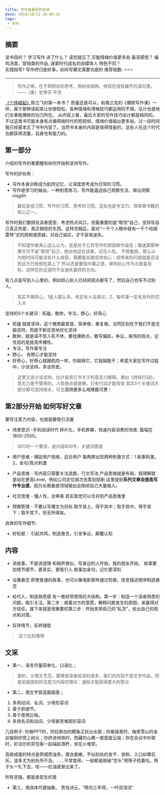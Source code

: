 ```yaml
---
title: 写作是最好的投资
date: 2019/10/13 20:46:25
tags:
 - 写作
---
```


## 摘要
读书目的？ 学习写作 
讲了什么？ 读完就忘了,可能情绪价值更多些
最深感悟？ 偏鸡汤类、营销类的作品, 迷蒙时代成名的自媒体人
特色不同？  
实践指导?  写作终归是好事，如何写爆文需要功底的 
推荐指数:  ⭐️⭐️⭐ ️ 

<!-- more -->
---

> 写作之难，在于把网状的思考，用树状结构，体现在线性展开的语句里。——（美）史蒂芬·平克

[《个体崛起》](../growth/个体崛起.md)陈立飞的第一本书？
质量还是可以，和弗兰克的《爆款写作课》一样，属于那种读起来让你很轻松，各种情绪和滑梯技巧都运用的不错。估计也是他们文章能爆款的功力所在。 从内容上看，最后大家的写作技巧估计都是趋同的。
不过这类书可能本身有点像网络时代的短视频，情绪价值输出更多些。过一段时间我已经基本忘了书中内容了。当然书本身的内容是值得借鉴的，这些人在这个时代也都获得流量，自身也有能力的。

## 第一部分
介绍的写作的重要醒和如何开始和坚持写作。

写作的好处有：
* 写作本身训练成为肌肉记忆，让深度思考成为日常的习惯。
* 写作是学习的输出，一种刻意练习，写作能逼迫自己观察生活，做出洞察insgith

>最后变成习惯，写作的习惯，思考的习惯。这些也是专注力、效率类书籍的核心之一。

写作时我们要顾及读者感受、考虑热点风口，但最重要的是“取悦”自己，坚持写自己真正热爱、真正相信的东西。这样完稿后，面对“一千个人眼中就有一千个哈姆雷特”式的挑剔或质疑，对自己诚实，才不容易迷失。
>不知道作者真心这么认为，还是处于公开写作的原因故作姿态；像迷蒙那种爆文可不是“取悦”自己，绝对地迎合读者，迎合人性。
>不按套路，那么以为短时间可能没有什么收获，需要能长期坚持初心；但带来的问题就是还没到远方已经倒在路上了
>所以还是要找中庸之道，保持初心作为北极星目标，这样在抄近道时不会迷失最终的方向。

有几点是写到人心里的，例如担心别人已经把观点都写了，然后自己也写不过别人。
>其实不用担心，1是人那么多，肯定有人没读过，2，每件事一定有另外的切入点

坚持的5个关键词：死磕，敢拚，专注，野心，好奇心
* 死磕 就是坚持，这个微商最爱提，简单做，重复做。当然区别在于我们不是无脑坚持，而是不断反思地优化坚持
* 敢拚，就是语不惊人死不休，要找爆款点，敢写偏执，争议，挨骂的观点，记住目的是提高传播性。
* 专注，写作事专注
* 野心， 有野心才能坚持
* 好奇心，好奇心就跟肌肉一样，你越用它，它就越能干；希望大家在写作过程中，少谈坚持，多谈热爱。
>这里又说少谈坚持，估计是其它书关于的意志力解释。类似《持续行动》，意志力是不管用的，人性弱点就是懒，只有行动才能改变
>其实5个关键词大部分都可坚持相关，可见**坚持是多么地难能可贵**！

## 第2部分开始 如何写好文章
要写注意力内容，也就是要吸引流量

* 场景意识 -手机阅读时代
碎片化，手机屏幕，快速内容消费的场景; 篇幅在1800-2500。
>SEO的一个要求，是内容800字，关键词密度

* 用户思维 - 捕捉用户思维，迎合用户
每两屏出现两种刺激方式：1 故事刺激，2，金句/观点刺激

* 产品思维 - 写内容只需要关注选题，行文写法
产品思维就是布局，我理解就是站在更高Level，例如公司定位层次去策划部剧
这里提到**系列文章会提高写作专业感**，因为长期垂直领域输出会倒闭自己大量输入。

* 社交思维 - 懂人性，会审美 其实我觉可以合并到产品思维里
* 预期管理 - 不要以写爆文为目标
取乎其上，得乎其中；取乎其中，得乎其下；取乎其下，则无所得矣。


具体的写作细节:
* 好标题： 引起共鸣，制造悬念，引发争议，颠覆认知

## 内容
* 讲故事，不是讲道理
和相声类似，写身边的人开始，我的朋友开始，
故事要加情节细节，更真实，更吸引人
故事加金句，记忆更深刻

* 设置悬念
即使普通的故事，也可以像电影那样通过剪接，改变描述顺序制造悬念

* 给代入，制造熟悉感
有一套经常使用的大结构。第一步：制造一个读者熟悉的问题，吸引关注。第二步：顺着对方的意愿，解释问题发生的原因，来赢得对方信任。接下来就是很重要的第三步：开始夹带自己的“私货”，给出自己的观点和对策。

* 反转情节，反转铺垫
> 这个比较难啊

## 文采
* 第一，语言尽量简单化、口语化；
> 是的，少用文艺范，要降低读者阅读的成本，我们的内容不是文学作品，而是前面提到的注意力内容的理论：通俗才能获得更大的受众

* 第二，用文字营造画面感；
1) 多用动词、名词，少用形容词
2) 善于抓细节。
3) 善于使用比喻。
4) 多用名词和动词，少用甚至堆砌形容词

几段例子:
你做PPT时，阿拉斯加的鳕鱼正跃出水面；你看报表时，梅里雪山的金丝猴刚好爬上树尖；你挤进地铁时，西藏的山鹰一直盘旋云端；你在会议中吵架时，尼泊尔的背包客一起端起酒杯，坐在火堆旁。

高邮咸蛋的特点是质细而油多。蛋白柔嫩，不似别处的发干、发粉，入口如嚼石灰。油多尤为别处所不及。……平常食用，一般都是敲破“空头”用筷子挖着吃。筷子头一扎下去，吱——红油就冒出来了。

所有坚强，都是柔软生的茧

* 第三，用具体代替抽象。
贾岛诗云，“两句三年得，一吟双泪流”
